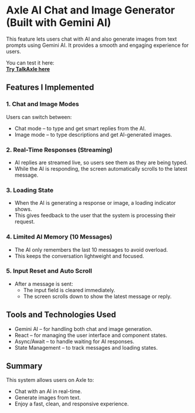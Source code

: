 # Axle AI Chat and Image Generator (Built with Gemini AI)

This feature lets users chat with AI and also generate images from text prompts using Gemini AI. It provides a smooth and engaging experience for users.

You can test it here:  
**[Try TalkAxle here](https://talkaxle.netlify.app/)**


## Features I Implemented

### 1. Chat and Image Modes
Users can switch between:
- Chat mode – to type and get smart replies from the AI.
- Image mode – to type descriptions and get AI-generated images.

### 2. Real-Time Responses (Streaming)
- AI replies are streamed live, so users see them as they are being typed.
- While the AI is responding, the screen automatically scrolls to the latest message.

### 3. Loading State
- When the AI is generating a response or image, a loading indicator shows.
- This gives feedback to the user that the system is processing their request.

### 4. Limited AI Memory (10 Messages)
- The AI only remembers the last 10 messages to avoid overload.
- This keeps the conversation lightweight and focused.

### 5. Input Reset and Auto Scroll
- After a message is sent:
  - The input field is cleared immediately.
  - The screen scrolls down to show the latest message or reply.

## Tools and Technologies Used
- Gemini AI – for handling both chat and image generation.
- React – for managing the user interface and component states.
- Async/Await – to handle waiting for AI responses.
- State Management – to track messages and loading states.

## Summary
This system allows users on Axle to:
- Chat with an AI in real-time.
- Generate images from text.
- Enjoy a fast, clean, and responsive experience.
